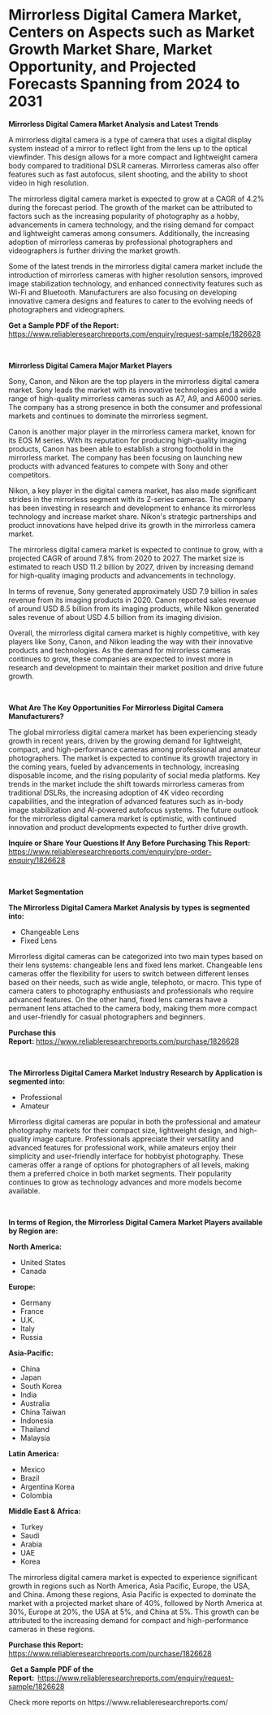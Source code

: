 <p><h1>Mirrorless Digital Camera Market, Centers on Aspects such as Market Growth Market Share, Market Opportunity, and Projected Forecasts Spanning from 2024 to 2031</h1></p><p><strong>Mirrorless Digital Camera Market Analysis and Latest Trends</strong></p>
<p><p>A mirrorless digital camera is a type of camera that uses a digital display system instead of a mirror to reflect light from the lens up to the optical viewfinder. This design allows for a more compact and lightweight camera body compared to traditional DSLR cameras. Mirrorless cameras also offer features such as fast autofocus, silent shooting, and the ability to shoot video in high resolution.</p><p>The mirrorless digital camera market is expected to grow at a CAGR of 4.2% during the forecast period. The growth of the market can be attributed to factors such as the increasing popularity of photography as a hobby, advancements in camera technology, and the rising demand for compact and lightweight cameras among consumers. Additionally, the increasing adoption of mirrorless cameras by professional photographers and videographers is further driving the market growth.</p><p>Some of the latest trends in the mirrorless digital camera market include the introduction of mirrorless cameras with higher resolution sensors, improved image stabilization technology, and enhanced connectivity features such as Wi-Fi and Bluetooth. Manufacturers are also focusing on developing innovative camera designs and features to cater to the evolving needs of photographers and videographers.</p></p>
<p><strong>Get a Sample PDF of the Report:&nbsp;</strong> <a href="https://www.reliableresearchreports.com/enquiry/request-sample/1826628">https://www.reliableresearchreports.com/enquiry/request-sample/1826628</a></p>
<p>&nbsp;</p>
<p><strong>Mirrorless Digital Camera Major Market Players</strong></p>
<p><p>Sony, Canon, and Nikon are the top players in the mirrorless digital camera market. Sony leads the market with its innovative technologies and a wide range of high-quality mirrorless cameras such as A7, A9, and A6000 series. The company has a strong presence in both the consumer and professional markets and continues to dominate the mirrorless segment.</p><p>Canon is another major player in the mirrorless camera market, known for its EOS M series. With its reputation for producing high-quality imaging products, Canon has been able to establish a strong foothold in the mirrorless market. The company has been focusing on launching new products with advanced features to compete with Sony and other competitors.</p><p>Nikon, a key player in the digital camera market, has also made significant strides in the mirrorless segment with its Z-series cameras. The company has been investing in research and development to enhance its mirrorless technology and increase market share. Nikon's strategic partnerships and product innovations have helped drive its growth in the mirrorless camera market.</p><p>The mirrorless digital camera market is expected to continue to grow, with a projected CAGR of around 7.8% from 2020 to 2027. The market size is estimated to reach USD 11.2 billion by 2027, driven by increasing demand for high-quality imaging products and advancements in technology.</p><p>In terms of revenue, Sony generated approximately USD 7.9 billion in sales revenue from its imaging products in 2020. Canon reported sales revenue of around USD 8.5 billion from its imaging products, while Nikon generated sales revenue of about USD 4.5 billion from its imaging division.</p><p>Overall, the mirrorless digital camera market is highly competitive, with key players like Sony, Canon, and Nikon leading the way with their innovative products and technologies. As the demand for mirrorless cameras continues to grow, these companies are expected to invest more in research and development to maintain their market position and drive future growth.</p></p>
<p>&nbsp;</p>
<p><strong>What Are The Key Opportunities For Mirrorless Digital Camera Manufacturers?</strong></p>
<p><p>The global mirrorless digital camera market has been experiencing steady growth in recent years, driven by the growing demand for lightweight, compact, and high-performance cameras among professional and amateur photographers. The market is expected to continue its growth trajectory in the coming years, fueled by advancements in technology, increasing disposable income, and the rising popularity of social media platforms. Key trends in the market include the shift towards mirrorless cameras from traditional DSLRs, the increasing adoption of 4K video recording capabilities, and the integration of advanced features such as in-body image stabilization and AI-powered autofocus systems. The future outlook for the mirrorless digital camera market is optimistic, with continued innovation and product developments expected to further drive growth.</p></p>
<p><strong>Inquire or Share Your Questions If Any Before Purchasing This Report:</strong> <a href="https://www.reliableresearchreports.com/enquiry/pre-order-enquiry/1826628">https://www.reliableresearchreports.com/enquiry/pre-order-enquiry/1826628</a></p>
<p>&nbsp;</p>
<p><strong>Market Segmentation</strong></p>
<p><strong>The Mirrorless Digital Camera Market Analysis by types is segmented into:</strong></p>
<p><ul><li>Changeable Lens</li><li>Fixed Lens</li></ul></p>
<p><p>Mirrorless digital cameras can be categorized into two main types based on their lens systems: changeable lens and fixed lens market. Changeable lens cameras offer the flexibility for users to switch between different lenses based on their needs, such as wide angle, telephoto, or macro. This type of camera caters to photography enthusiasts and professionals who require advanced features. On the other hand, fixed lens cameras have a permanent lens attached to the camera body, making them more compact and user-friendly for casual photographers and beginners.</p></p>
<p><strong>Purchase this Report:&nbsp;</strong><a href="https://www.reliableresearchreports.com/purchase/1826628">https://www.reliableresearchreports.com/purchase/1826628</a></p>
<p>&nbsp;</p>
<p><strong>The Mirrorless Digital Camera Market Industry Research by Application is segmented into:</strong></p>
<p><ul><li>Professional</li><li>Amateur</li></ul></p>
<p><p>Mirrorless digital cameras are popular in both the professional and amateur photography markets for their compact size, lightweight design, and high-quality image capture. Professionals appreciate their versatility and advanced features for professional work, while amateurs enjoy their simplicity and user-friendly interface for hobbyist photography. These cameras offer a range of options for photographers of all levels, making them a preferred choice in both market segments. Their popularity continues to grow as technology advances and more models become available.</p></p>
<p>&nbsp;</p>
<p><strong>In terms of Region, the Mirrorless Digital Camera Market Players available by Region are:</strong></p>
<p>
    <p> <strong> North America: </strong>
        <ul>
            <li>United States</li>
            <li>Canada</li>
        </ul>
        </p> 
    <p> <strong> Europe: </strong>
        <ul>
            <li>Germany</li>
            <li>France</li>
            <li>U.K.</li>
            <li>Italy</li>
            <li>Russia</li>
        </ul>
        </p> 
    <p> <strong> Asia-Pacific: </strong>
        <ul>
            <li>China</li>
            <li>Japan</li>
            <li>South Korea</li>
            <li>India</li>
            <li>Australia</li>
            <li>China Taiwan</li>
            <li>Indonesia</li>
            <li>Thailand</li>
            <li>Malaysia</li>
        </ul>
        </p> 
    <p> <strong> Latin America: </strong>
        <ul>
            <li>Mexico</li>
            <li>Brazil</li>
            <li>Argentina Korea</li>
            <li>Colombia</li>
        </ul>
        </p> 
    <p> <strong> Middle East & Africa: </strong>
        <ul>
            <li>Turkey</li>
            <li>Saudi</li>
            <li>Arabia</li>
            <li>UAE</li>
            <li>Korea</li>
        </ul>
    </p>
    </p>
<p><p>The mirrorless digital camera market is expected to experience significant growth in regions such as North America, Asia Pacific, Europe, the USA, and China. Among these regions, Asia Pacific is expected to dominate the market with a projected market share of 40%, followed by North America at 30%, Europe at 20%, the USA at 5%, and China at 5%. This growth can be attributed to the increasing demand for compact and high-performance cameras in these regions.</p></p>
<p><strong>Purchase this Report: </strong><a href="https://www.reliableresearchreports.com/purchase/1826628">https://www.reliableresearchreports.com/purchase/1826628</a></p>
<p>&nbsp;<strong>Get a Sample PDF of the Report:&nbsp;&nbsp;</strong><a href="https://www.reliableresearchreports.com/enquiry/request-sample/1826628">https://www.reliableresearchreports.com/enquiry/request-sample/1826628</a></p>
<p><strong></strong></p>
<p>Check more reports on https://www.reliableresearchreports.com/</p>
